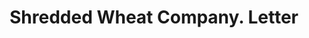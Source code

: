 ---
doi: 10.7916/D8J404NJ
date_other: '1922'
date_other_textual: '1922'
form: correspondence
genre:
- Letters (correspondence)
name:
- Shredded Wheat Company
object_in_context_url: https://biggert.cul.columbia.edu/items/view/ave_biggert_01173
subject_hierarchical_geographic:
- Niagara Falls, New York, United States
subject_name:
- Shredded Wheat Company
title: Shredded Wheat Company. Letter
sort_title: Shredded Wheat Company. Letter
call_number: ave_biggert_01173
coordinates:
- 43.1,-79.01666666666667
pid: ave_biggert_01173
identifiers: ave_biggert_01173
thumbnail: https://derivativo-2.library.columbia.edu/iiif/2/ldpd:343447/full/!256,256/0/native.jpg
permalink: /biggert/ave_biggert_01173/
layout: iiif-image-page
---